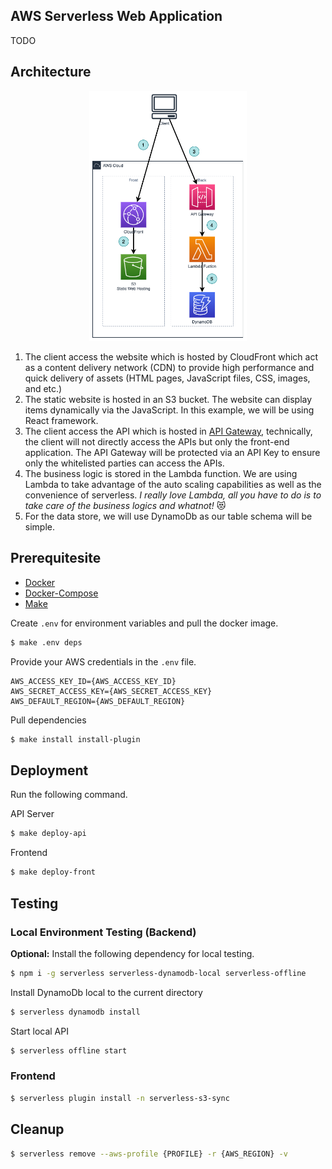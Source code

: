 ## AWS Serverless Web Application

TODO

## Architecture

<p align="center">
  <img width=50% src="diagram/diagram.drawio.png">
</p>

1. The client access the website which is hosted by CloudFront which act as a content delivery network (CDN) to provide high performance and quick delivery of assets (HTML pages, JavaScript files, CSS, images, and etc.)
2. The static website is hosted in an S3 bucket. The website can display items dynamically via the JavaScript. In this example, we will be using React framework.
3. The client access the API which is hosted in [API Gateway](https://aws.amazon.com/api-gateway/), technically, the client will not directly access the APIs but only the front-end application. The API Gateway will be protected via an API Key to ensure only the whitelisted parties can access the APIs.
4. The business logic is stored in the Lambda function. We are using Lambda to take advantage of the auto scaling capabilities as well as the convenience of serverless. _I really love Lambda, all you have to do is to take care of the business logics and whatnot!_ 😻
5. For the data store, we will use DynamoDb as our table schema will be simple.

## Prerequitesite

- [Docker](https://docs.docker.com/engine/installation/)
- [Docker-Compose](https://docs.docker.com/compose/install/)
- [Make](https://sourceforge.net/projects/gnuwin32/files/make/3.81/make-3.81-src.zip/download?use_mirror=nchc&download=)

Create `.env` for environment variables and pull the docker image.

```sh
$ make .env deps
```

Provide your AWS credentials in the `.env` file.

```text
AWS_ACCESS_KEY_ID={AWS_ACCESS_KEY_ID}
AWS_SECRET_ACCESS_KEY={AWS_SECRET_ACCESS_KEY}
AWS_DEFAULT_REGION={AWS_DEFAULT_REGION}
```

Pull dependencies

```sh
$ make install install-plugin
```

## Deployment

Run the following command.

API Server

```sh
$ make deploy-api
```

Frontend

```sh
$ make deploy-front
```

## Testing

### Local Environment Testing (Backend)

**Optional:** Install the following dependency for local testing.

```sh
$ npm i -g serverless serverless-dynamodb-local serverless-offline
```

Install DynamoDb local to the current directory

```sh
$ serverless dynamodb install
```

Start local API

```sh
$ serverless offline start
```

### Frontend

```sh
$ serverless plugin install -n serverless-s3-sync
```

## Cleanup

```sh
$ serverless remove --aws-profile {PROFILE} -r {AWS_REGION} -v
```
